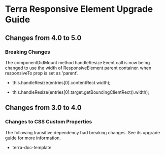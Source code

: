 # Terra Responsive Element Upgrade Guide

## Changes from 4.0 to 5.0

### Breaking Changes

The componentDidMount method handleResize Event call is now being changed to use the width of ResponsiveElement parent container. when responsiveTo prop is set as 'parent'.

-  this.handleResize(entries[0].contentRect.width);
+  this.handleResize(entries[0].target.getBoundingClientRect().width);

## Changes from 3.0 to 4.0

### Changes to CSS Custom Properties

The following transitive dependency had breaking changes. See its upgrade guide for more information.
* terra-doc-template
